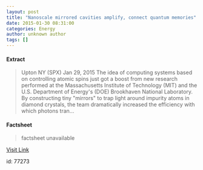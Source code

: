 ```yaml
---
layout: post
title: "Nanoscale mirrored cavities amplify, connect quantum memories"
date: 2015-01-30 08:31:00
categories: Energy
author: unknown author
tags: []
---
```



#### Extract
>Upton NY (SPX) Jan 29, 2015 The idea of computing systems based on controlling atomic spins just got a boost from new research performed at the Massachusetts Institute of Technology (MIT) and the U.S. Department of Energy's (DOE) Brookhaven National Laboratory. By constructing tiny "mirrors" to trap light around impurity atoms in diamond crystals, the team dramatically increased the efficiency with which photons tran...

#### Factsheet
>factsheet unavailable

[Visit Link](http://www.nanodaily.com/reports/Nanoscale_mirrored_cavities_amplify_connect_quantum_memories_999.html)

id:   77273
